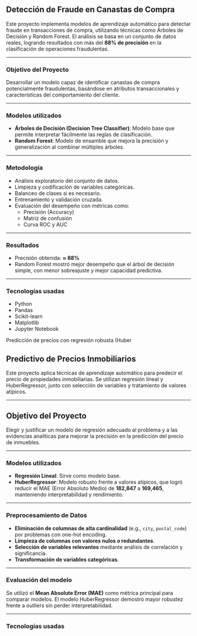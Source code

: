 
## Detección de Fraude en Canastas de Compra

Este proyecto implementa modelos de aprendizaje automático para detectar fraude en transacciones de compra, utilizando técnicas como Árboles de Decisión y Random Forest. El análisis se basa en un conjunto de datos reales, logrando resultados con más del **88% de precisión** en la clasificación de operaciones fraudulentas.

---

###  Objetivo del Proyecto

Desarrollar un modelo capaz de identificar canastas de compra potencialmente fraudulentas, basándose en atributos transaccionales y características del comportamiento del cliente.

---

###  Modelos utilizados

- **Árboles de Decisión (Decision Tree Classifier)**: Modelo base que permite interpretar fácilmente las reglas de clasificación.
- **Random Forest**: Modelo de ensamble que mejora la precisión y generalización al combinar múltiples árboles.

---

###  Metodología

- Análisis exploratorio del conjunto de datos.
- Limpieza y codificación de variables categóricas.
- Balanceo de clases si es necesario.
- Entrenamiento y validación cruzada.
- Evaluación del desempeño con métricas como:
  - Precisión (Accuracy)
  - Matriz de confusión
  - Curva ROC y AUC

---

###  Resultados

- Precisión obtenida: **≈ 88%**
- Random Forest mostró mejor desempeño que el árbol de decisión simple, con menor sobreajuste y mejor capacidad predictiva.

---

### Tecnologías usadas

- Python
- Pandas
- Scikit-learn
- Matplotlib
- Jupyter Notebook





Predicción de precios con regresión robusta (Huber








## Predictivo de Precios Inmobiliarios

Este proyecto aplica técnicas de aprendizaje automático para predecir el precio de propiedades inmobiliarias. Se utilizan regresión lineal y HuberRegressor, junto con selección de variables y tratamiento de valores atípicos.

---

##  Objetivo del Proyecto

Elegir y justificar un modelo de regresión adecuado al problema y a las evidencias analíticas para mejorar la precisión en la predicción del precio de inmuebles.

---

### Modelos utilizados

- **Regresión Lineal**: Sirve como modelo base.
- **HuberRegressor**: Modelo robusto frente a valores atípicos, que logró reducir el MAE (Error Absoluto Medio) de **182,847** a **169,465**, manteniendo interpretabilidad y rendimiento.

---

###  Preprocesamiento de Datos

- **Eliminación de columnas de alta cardinalidad** (e.g., `city`, `postal_code`) por problemas con one-hot encoding.
- **Limpieza de columnas con valores nulos o redundantes**.
- **Selección de variables relevantes** mediante análisis de correlación y significancia.
- **Transformación de variables categóricas**.

---

###  Evaluación del modelo

Se utilizó el **Mean Absolute Error (MAE)** como métrica principal para comparar modelos. El modelo HuberRegressor demostró mayor robustez frente a outliers sin perder interpretabilidad.

---

###  Tecnologías usadas
